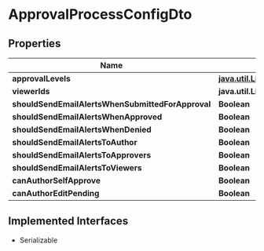 

# ApprovalProcessConfigDto


## Properties

Name | Type | Description | Notes
------------ | ------------- | ------------- | -------------
**approvalLevels** | [**java.util.List&lt;ApprovalLevelConfigDto&gt;**](ApprovalLevelConfigDto.md) |  |  [optional]
**viewerIds** | **java.util.List&lt;java.util.UUID&gt;** |  |  [optional]
**shouldSendEmailAlertsWhenSubmittedForApproval** | **Boolean** |  |  [optional]
**shouldSendEmailAlertsWhenApproved** | **Boolean** |  |  [optional]
**shouldSendEmailAlertsWhenDenied** | **Boolean** |  |  [optional]
**shouldSendEmailAlertsToAuthor** | **Boolean** |  |  [optional]
**shouldSendEmailAlertsToApprovers** | **Boolean** |  |  [optional]
**shouldSendEmailAlertsToViewers** | **Boolean** |  |  [optional]
**canAuthorSelfApprove** | **Boolean** |  |  [optional]
**canAuthorEditPending** | **Boolean** |  |  [optional]


## Implemented Interfaces

* Serializable


